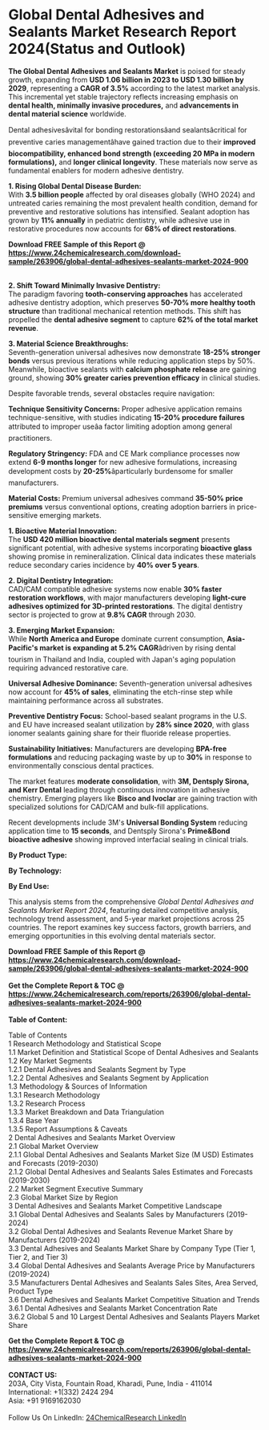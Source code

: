 <h1>Global Dental Adhesives and Sealants Market Research Report 2024(Status and Outlook)</h1><p><strong>The Global Dental Adhesives and Sealants Market</strong> is poised for steady growth, expanding from <strong>USD 1.06 billion in 2023 to USD 1.30 billion by 2029</strong>, representing a <strong>CAGR of 3.5%</strong> according to the latest market analysis. This incremental yet stable trajectory reflects increasing emphasis on <strong>dental health, minimally invasive procedures,</strong> and <strong>advancements in dental material science</strong> worldwide.</p><p>Dental adhesivesâvital for bonding restorationsâand sealantsâcritical for preventive caries managementâhave gained traction due to their <strong>improved biocompatibility, enhanced bond strength (exceeding 20 MPa in modern formulations),</strong> and <strong>longer clinical longevity</strong>. These materials now serve as fundamental enablers for modern adhesive dentistry.</p><p><strong>1. Rising Global Dental Disease Burden:</strong><br>
With <strong>3.5 billion people</strong> affected by oral diseases globally (WHO 2024) and untreated caries remaining the most prevalent health condition, demand for preventive and restorative solutions has intensified. Sealant adoption has grown by <strong>11% annually</strong> in pediatric dentistry, while adhesive use in restorative procedures now accounts for <strong>68% of direct restorations</strong>.</p><div><b>Download FREE Sample of this Report @ 
            <a href="https://www.24chemicalresearch.com/download-sample/263906/global-dental-adhesives-sealants-market-2024-900">
            https://www.24chemicalresearch.com/download-sample/263906/global-dental-adhesives-sealants-market-2024-900</a></b></div><br><p><strong>2. Shift Toward Minimally Invasive Dentistry:</strong><br>
The paradigm favoring <strong>tooth-conserving approaches</strong> has accelerated adhesive dentistry adoption, which preserves <strong>50-70% more healthy tooth structure</strong> than traditional mechanical retention methods. This shift has propelled the <strong>dental adhesive segment</strong> to capture <strong>62% of the total market revenue</strong>.</p><p><strong>3. Material Science Breakthroughs:</strong><br>
Seventh-generation universal adhesives now demonstrate <strong>18-25% stronger bonds</strong> versus previous iterations while reducing application steps by 50%. Meanwhile, bioactive sealants with <strong>calcium phosphate release</strong> are gaining ground, showing <strong>30% greater caries prevention efficacy</strong> in clinical studies.</p><p>Despite favorable trends, several obstacles require navigation:</p><p><strong>Technique Sensitivity Concerns:</strong> Proper adhesive application remains technique-sensitive, with studies indicating <strong>15-20% procedure failures</strong> attributed to improper useâa factor limiting adoption among general practitioners.</p><p><strong>Regulatory Stringency:</strong> FDA and CE Mark compliance processes now extend <strong>6-9 months longer</strong> for new adhesive formulations, increasing development costs by <strong>20-25%</strong>âparticularly burdensome for smaller manufacturers.</p><p><strong>Material Costs:</strong> Premium universal adhesives command <strong>35-50% price premiums</strong> versus conventional options, creating adoption barriers in price-sensitive emerging markets.</p><p><strong>1. Bioactive Material Innovation:</strong><br>
The <strong>USD 420 million bioactive dental materials segment</strong> presents significant potential, with adhesive systems incorporating <strong>bioactive glass</strong> showing promise in remineralization. Clinical data indicates these materials reduce secondary caries incidence by <strong>40% over 5 years</strong>.</p><p><strong>2. Digital Dentistry Integration:</strong><br>
CAD/CAM compatible adhesive systems now enable <strong>30% faster restoration workflows</strong>, with major manufacturers developing <strong>light-cure adhesives optimized for 3D-printed restorations</strong>. The digital dentistry sector is projected to grow at <strong>9.8% CAGR</strong> through 2030.</p><p><strong>3. Emerging Market Expansion:</strong><br>
While <strong>North America and Europe</strong> dominate current consumption, <strong>Asia-Pacific's market is expanding at 5.2% CAGR</strong>âdriven by rising dental tourism in Thailand and India, coupled with Japan's aging population requiring advanced restorative care.</p><p><strong>Universal Adhesive Dominance:</strong> Seventh-generation universal adhesives now account for <strong>45% of sales</strong>, eliminating the etch-rinse step while maintaining performance across all substrates.</p><p><strong>Preventive Dentistry Focus:</strong> School-based sealant programs in the U.S. and EU have increased sealant utilization by <strong>28% since 2020</strong>, with glass ionomer sealants gaining share for their fluoride release properties.</p><p><strong>Sustainability Initiatives:</strong> Manufacturers are developing <strong>BPA-free formulations</strong> and reducing packaging waste by up to <strong>30%</strong> in response to environmentally conscious dental practices.</p><p>The market features <strong>moderate consolidation</strong>, with <strong>3M, Dentsply Sirona, and Kerr Dental</strong> leading through continuous innovation in adhesive chemistry. Emerging players like <strong>Bisco and Ivoclar</strong> are gaining traction with specialized solutions for CAD/CAM and bulk-fill applications.</p><p>Recent developments include 3M's <strong>Universal Bonding System</strong> reducing application time to <strong>15 seconds</strong>, and Dentsply Sirona's <strong>Prime&amp;Bond bioactive adhesive</strong> showing improved interfacial sealing in clinical trials.</p><p><strong>By Product Type:</strong></p><p><strong>By Technology:</strong></p><p><strong>By End Use:</strong></p><p>This analysis stems from the comprehensive <em>Global Dental Adhesives and Sealants Market Report 2024</em>, featuring detailed competitive analysis, technology trend assessment, and 5-year market projections across 25 countries. The report examines key success factors, growth barriers, and emerging opportunities in this evolving dental materials sector.</p><div><b>Download FREE Sample of this Report @ 
            <a href="https://www.24chemicalresearch.com/download-sample/263906/global-dental-adhesives-sealants-market-2024-900">
            https://www.24chemicalresearch.com/download-sample/263906/global-dental-adhesives-sealants-market-2024-900</a></b></div><br><div><b>Get the Complete Report & TOC @ 
            <a href="https://www.24chemicalresearch.com/reports/263906/global-dental-adhesives-sealants-market-2024-900">
            https://www.24chemicalresearch.com/reports/263906/global-dental-adhesives-sealants-market-2024-900</a></b></div><br>
            <b>Table of Content:</b><p>Table of Contents<br />
1 Research Methodology and Statistical Scope<br />
1.1 Market Definition and Statistical Scope of Dental Adhesives and Sealants<br />
1.2 Key Market Segments<br />
1.2.1 Dental Adhesives and Sealants Segment by Type<br />
1.2.2 Dental Adhesives and Sealants Segment by Application<br />
1.3 Methodology & Sources of Information<br />
1.3.1 Research Methodology<br />
1.3.2 Research Process<br />
1.3.3 Market Breakdown and Data Triangulation<br />
1.3.4 Base Year<br />
1.3.5 Report Assumptions & Caveats<br />
2 Dental Adhesives and Sealants Market Overview<br />
2.1 Global Market Overview<br />
2.1.1 Global Dental Adhesives and Sealants Market Size (M USD) Estimates and Forecasts (2019-2030)<br />
2.1.2 Global Dental Adhesives and Sealants Sales Estimates and Forecasts (2019-2030)<br />
2.2 Market Segment Executive Summary<br />
2.3 Global Market Size by Region<br />
3 Dental Adhesives and Sealants Market Competitive Landscape<br />
3.1 Global Dental Adhesives and Sealants Sales by Manufacturers (2019-2024)<br />
3.2 Global Dental Adhesives and Sealants Revenue Market Share by Manufacturers (2019-2024)<br />
3.3 Dental Adhesives and Sealants Market Share by Company Type (Tier 1, Tier 2, and Tier 3)<br />
3.4 Global Dental Adhesives and Sealants Average Price by Manufacturers (2019-2024)<br />
3.5 Manufacturers Dental Adhesives and Sealants Sales Sites, Area Served, Product Type<br />
3.6 Dental Adhesives and Sealants Market Competitive Situation and Trends<br />
3.6.1 Dental Adhesives and Sealants Market Concentration Rate<br />
3.6.2 Global 5 and 10 Largest Dental Adhesives and Sealants Players Market Share </p><div><b>Get the Complete Report & TOC @ 
            <a href="https://www.24chemicalresearch.com/reports/263906/global-dental-adhesives-sealants-market-2024-900">
            https://www.24chemicalresearch.com/reports/263906/global-dental-adhesives-sealants-market-2024-900</a></b></div><br><b>CONTACT US:</b><br>
            203A, City Vista, Fountain Road, Kharadi, Pune, India - 411014<br>
            International: +1(332) 2424 294<br>
            Asia: +91 9169162030 <br><br>
            Follow Us On LinkedIn: <a href="https://www.linkedin.com/company/24chemicalresearch/">24ChemicalResearch LinkedIn</a>